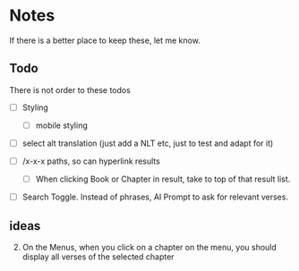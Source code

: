 # Notes

If there is a better place to keep these, let me know.

## Todo

There is not order to these todos

- [ ] Styling
   - [ ] mobile styling
- [ ] select alt translation (just add a NLT etc, just to test and adapt for it)
- [ ] /x-x-x paths, so can hyperlink results
  - [ ] When clicking Book or Chapter in result, take to top of that result list.
- [ ] Search Toggle. Instead of phrases, AI Prompt to ask for relevant verses.


## ideas

2. On the Menus, when you click on a chapter on the menu, you should display all verses of the selected chapter